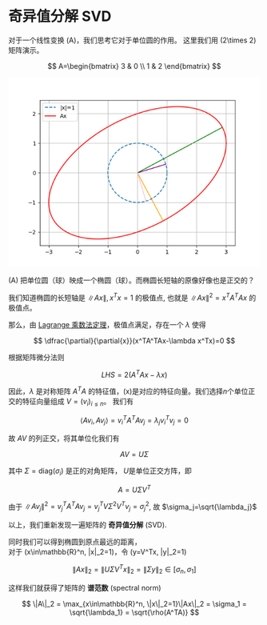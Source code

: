 # 奇异值分解 SVD

对于一个线性变换 \(A\)，我们思考它对于单位圆的作用。
这里我们用 \(2\times 2\) 矩阵演示。

$$ A=\begin{bmatrix}
    3 & 0 \\ 1 & 2
\end{bmatrix} $$

![Ax](svd.png)

\(A\) 把单位圆（球）映成一个椭圆（球）。而椭圆长短轴的原像好像也是正交的？

我们知道椭圆的长短轴是 $\|Ax\|, x^Tx=1$ 的极值点,
也就是 $\|Ax\|^2=x^TA^TAx$ 的极值点。

那么，由 [Lagrange 乘数法定理](../ConvexOptimization/Theory/LagrangeDual.md)，极值点满足，存在一个 $\lambda$ 使得

$$ \dfrac{\partial}{\partial{x}}(x^TA^TAx-\lambda x^Tx)=0 $$

根据矩阵微分法则

$$ LHS=2(A^TAx-\lambda x) $$

因此，$\lambda$ 是对称矩阵 $A^TA$ 的特征值，\(x\)是对应的特征向量。我们选择$n$个单位正交的特征向量组成 $V=(v_i)_{i\le n}$。
我们有

$$ \langle Av_i,Av_j\rangle=v_i^TA^TAv_j = \lambda_jv_i^Tv_j = 0 $$

故 $AV$ 的列正交，将其单位化我们有

$$ AV=U\Sigma $$

其中 $\Sigma=\text{diag}(\sigma_i)$ 是正的对角矩阵， $U$是单位正交方阵，即

$$A=U\Sigma V^T$$

由于 $\|Av_j\|^2=v_j^TA^TAv_j = v_j^T V\Sigma^2V^T v_j = \sigma_j^2$,
故 $\sigma_j=\sqrt{\lambda_j}$

以上，我们重新发现一遍矩阵的 **奇异值分解** (SVD).

同时我们可以得到椭圆到原点最远的距离，      
对于 \(x\in\mathbb{R}^n, \|x\|_2=1\)，令 \(y=V^Tx, \|y\|_2=1\) 

$$ \|Ax\|_2 = \|U\Sigma V^Tx\|_2 = \|\Sigma y\|_2 \in [\sigma_n, \sigma_1] $$

这样我们就获得了矩阵的 **谱范数** (spectral norm)

$$ \|A\|_2 = \max_{x\in\mathbb{R}^n, \|x\|_2=1}\|Ax\|_2 = \sigma_1 = \sqrt{\lambda_1} = \sqrt{\rho(A^TA)} $$